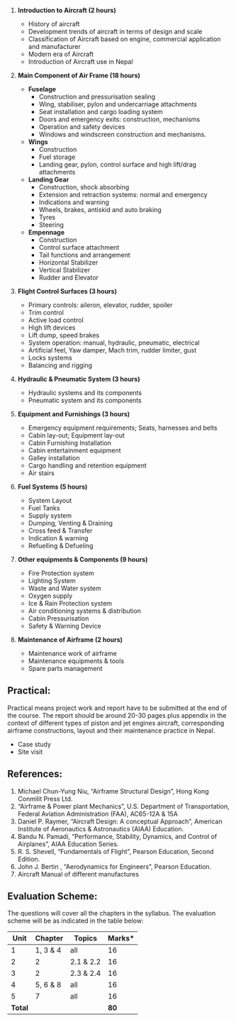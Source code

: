 1. **Introduction to Aircraft (2 hours)**
    * History of aircraft
    * Development trends of aircraft in terms of design and scale
    * Classification of Aircraft based on engine, commercial application and manufacturer
    * Modern era of Aircraft
    * Introduction of Aircraft use in Nepal

2. **Main Component of Air Frame (18 hours)**
    * **Fuselage**
        * Construction and pressurisation sealing
        * Wing, stabiliser, pylon and undercarriage attachments
        * Seat installation and cargo loading system
        * Doors and emergency exits: construction, mechanisms
        * Operation and safety devices
        * Windows and windscreen construction and mechanisms.
    * **Wings**
        * Construction
        * Fuel storage
        * Landing gear, pylon, control surface and high lift/drag attachments
    * **Landing Gear**
        * Construction, shock absorbing
        * Extension and retraction systems: normal and emergency
        * Indications and warning
        * Wheels, brakes, antiskid and auto braking
        * Tyres
        * Steering
    * **Empennage**
        * Construction
        * Control surface attachment
        * Tail functions and arrangement
        * Horizontal Stabilizer
        * Vertical Stabilizer
        * Rudder and Elevator

3. **Flight Control Surfaces (3 hours)**
    * Primary controls: aileron, elevator, rudder, spoiler
    * Trim control
    * Active load control
    * High lift devices
    * Lift dump, speed brakes
    * System operation: manual, hydraulic, pneumatic, electrical
    * Artificial feel, Yaw damper, Mach trim, rudder limiter, gust
    * Locks systems
    * Balancing and rigging

4. **Hydraulic & Pneumatic System (3 hours)**
    * Hydraulic systems and its components
    * Pneumatic system and its components

5. **Equipment and Furnishings (3 hours)**
    * Emergency equipment requirements; Seats, harnesses and belts
    * Cabin lay-out; Equipment lay-out
    * Cabin Furnishing Installation
    * Cabin entertainment equipment
    * Galley installation
    * Cargo handling and retention equipment
    * Air stairs

6. **Fuel Systems (5 hours)**
    * System Layout
    * Fuel Tanks
    * Supply system
    * Dumping, Venting & Draining
    * Cross feed & Transfer
    * Indication & warning
    * Refuelling & Defueling

7. **Other equipments & Components (9 hours)**
    * Fire Protection system
    * Lighting System
    * Waste and Water system
    * Oxygen supply
    * Ice & Rain Protection system
    * Air conditioning systems & distribution
    * Cabin Pressurisation
    * Safety & Warning Device

8. **Maintenance of Airframe (2 hours)**
    * Maintenance work of airframe
    * Maintenance equipments & tools
    * Spare parts management

## Practical:

Practical means project work and report have to be submitted at the end of the course. The report should be around 20-30 pages plus appendix in the context of different types of piston and jet engines aircraft, corresponding airframe constructions, layout and their maintenance practice in Nepal.

* Case study
* Site visit

## References:

1. Michael Chun-Yung Niu, “Airframe Structural Design”, Hong Kong Conmilit Press Ltd.
2. “Airframe & Power plant Mechanics”, U.S. Department of Transportation, Federal Aviation Administration (FAA), AC65-12A & 15A
3. Daniel P. Raymer, “Aircraft Design: A conceptual Approach”, American Institute of Aeronautics & Astronautics (AIAA) Education.
4. Bandu N. Pamadi, “Performance, Stability, Dynamics, and Control of Airplanes”, AIAA Education Series.
5. R. S. Shevell, “Fundamentals of Flight”, Pearson Education, Second Edition.
6. John J. Bertin , “Aerodynamics for Engineers”, Pearson Education.
7. Aircraft Manual of different manufactures

## Evaluation Scheme:

The questions will cover all the chapters in the syllabus. The evaluation scheme will be as indicated in the table below:

| Unit      | Chapter  | Topics    | Marks* |
| --------- | -------- | --------- | ------ |
| 1         | 1, 3 & 4 | all       | 16     |
| 2         | 2        | 2.1 & 2.2 | 16     |
| 3         | 2        | 2.3 & 2.4 | 16     |
| 4         | 5, 6 & 8 | all       | 16     |
| 5         | 7        | all       | 16     |
| **Total** |          |           | **80** |

